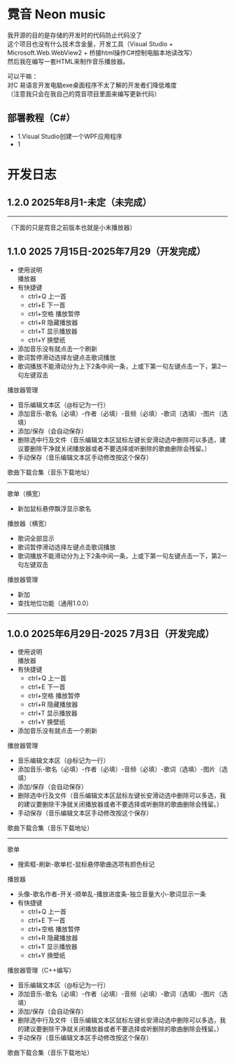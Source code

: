 # 霓音 Neon music

我开源的目的是存储的开发时的代码防止代码没了  
这个项目也没有什么技术含金量，开发工具（Visual Studio + Microsoft.Web.WebView2 + 桥接html操作C#控制电脑本地读改写）  
然后我在编写一套HTML来制作音乐播放器。  

可以干嘛：  
对C 易语言开发电脑exe桌面程序不太了解的开发者们降低难度  
（注意我只会在我自己的霓音项目里面来编写更新代码）  
## 部署教程（C#）
- 1.Visual Studio创建一个WPF应用程序
- 1


# 开发日志

## 1.2.0  2025年8月1-未定（未完成）

---

（下面的只是霓音之前版本也就是小末播放器）  

## 1.1.0  2025 7月15日-2025年7月29（开发完成）

- 使用说明  
播放器  
- 有快捷键  
  - ctrl+Q 上一首  
  - ctrl+E 下一首  
  - ctrl+空格 播放暂停  
  - ctrl+R 隐藏播放器  
  - ctrl+T 显示播放器  
  - ctrl+Y 换壁纸  
- 添加音乐没有就点击一个刷新  
- 歌词暂停滑动选择左键点击歌词播放  
- 歌词播放不能滑动分为上下2条中间一条，上或下第一句左键点击一下，第2一句左键双击  

播放器管理  
- 音乐编辑文本区（@标记为一行）  
- 添加音乐-歌名（必填）-作者（必填）-音频（必填）-歌词（选填）-图片（选填）  
- 添加/保存（会自动保存）  
- 删除选中行及文件（音乐编辑文本区鼠标左键长安滑动选中删除可以多选，建议要删除干净就关闭播放器或者不要选择或听删除的歌曲删除会残留。）  
- 手动保存（音乐编辑文本区手动修改按这个保存）  

歌曲下载合集（音乐下载地址）  

----------------------  

歌单（横宽）  
- 新加鼠标悬停飘浮显示歌名  

播放器（横宽）  
- 歌词全部显示  
- 歌词暂停滑动选择左键点击歌词播放  
- 歌词播放不能滑动分为上下2条中间一条，上或下第一句左键点击一下，第2一句左键双击  

播放器管理  
- 新加  
- 查找地位功能（通用1.0.0）  

---

## 1.0.0  2025年6月29日-2025 7月3日（开发完成）

- 使用说明  
播放器  
- 有快捷键  
  - ctrl+Q 上一首  
  - ctrl+E 下一首  
  - ctrl+空格 播放暂停  
  - ctrl+R 隐藏播放器  
  - ctrl+T 显示播放器  
  - ctrl+Y 换壁纸  
- 添加音乐没有就点击一个刷新  

播放器管理  
- 音乐编辑文本区（@标记为一行）  
- 添加音乐-歌名（必填）-作者（必填）-音频（必填）-歌词（选填）-图片（选填）  
- 添加/保存（会自动保存）  
- 删除选中行及文件（音乐编辑文本区鼠标左键长安滑动选中删除可以多选，我的建议要删除干净就关闭播放器或者不要选择或听删除的歌曲删除会残留。）  
- 手动保存（音乐编辑文本区手动修改按这个保存）  

歌曲下载合集（音乐下载地址）  

----------------------  

歌单  
- 搜索框-刷新-歌单栏-鼠标悬停歌曲选项有颜色标记  

播放器  
- 头像-歌名作者-开关-顺单乱-播放进度条-独立音量大小-歌词显示一条  
- 有快捷键  
  - ctrl+Q 上一首  
  - ctrl+E 下一首  
  - ctrl+空格 播放暂停  
  - ctrl+R 隐藏播放器  
  - ctrl+T 显示播放器  
  - ctrl+Y 换壁纸  

播放器管理（C++编写）  
- 音乐编辑文本区（@标记为一行）  
- 添加音乐-歌名（必填）-作者（必填）-音频（必填）-歌词（选填）-图片（选填）  
- 添加/保存（会自动保存）  
- 删除选中行及文件（音乐编辑文本区鼠标左键长安滑动选中删除可以多选，我的建议要删除干净就关闭播放器或者不要选择或听删除的歌曲删除会残留。）  
- 手动保存（音乐编辑文本区手动修改按这个保存）  

歌曲下载合集（音乐下载地址）
